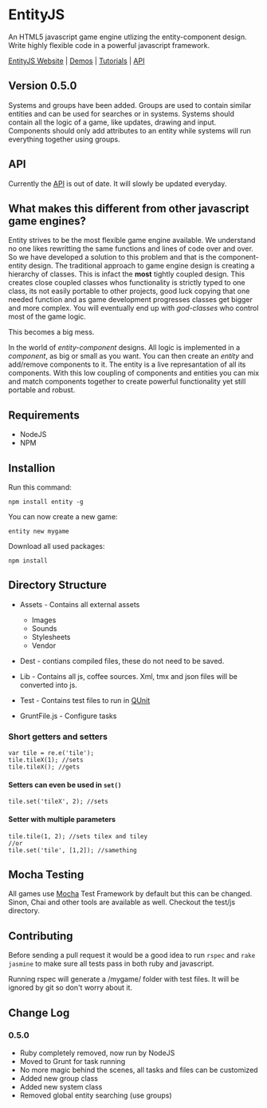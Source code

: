 # EntityJS
An HTML5 javascript game engine utlizing the entity-component design. Write highly flexible code in a powerful javascript framework.

[EntityJS Website](http://entityjs.com) | [Demos](http://entityjs.com/demos) | [Tutorials](http://entityjs.com/tutorials) | [API](http://entityjs.com/api)

## Version 0.5.0

Systems and groups have been added. Groups are used to contain similar entities and can be used for searches or in systems. Systems should contain all the logic of a game, like updates, drawing and input. Components should only add attributes to an entity while systems will run everything together using groups.

## API
Currently the [API](http://entityjs.com/api) is out of date. It will slowly be updated everyday.

## What makes this different from other javascript game engines?
Entity strives to be the most flexible game engine available. We understand no one likes rewritting the same functions and lines of code over and over. So we have developed a solution to this problem and that is the component-entity design. The traditional approach to game engine design is creating a hierarchy of classes. This is infact the **most** tightly coupled design. This creates close coupled classes whos functionality is strictly typed to one class, its not easily portable to other projects, good luck copying that one needed function and as game development progresses classes get bigger and more complex. You will eventually end up with *god-classes* who control most of the game logic.

This becomes a big mess.

In the world of *entity-component* designs. All logic is implemented in a *component*, as big or small as you want. You can then create an *entity* and add/remove components to it. The entity is a live represantation of all its components. With this low coupling of components and entities you can mix and match components together to create powerful functionality yet still portable and robust.

## Requirements

* NodeJS
* NPM

## Installion

Run this command:

`npm install entity -g`

You can now create a new game:

`entity new mygame`

Download all used packages:

`npm install`

## Directory Structure

* Assets - Contains all external assets
  * Images
  * Sounds
  * Stylesheets
  * Vendor

* Dest - contians compiled files, these do not need to be saved.

* Lib - Contains all js, coffee sources. Xml, tmx and json files will be converted into js.

* Test - Contains test files to run in [QUnit](http://docs.jquery.com/QUnit)

* GruntFile.js - Configure tasks

### Short getters and setters

    var tile = re.e('tile');
    tile.tileX(1); //sets
    tile.tileX(); //gets

#### Setters can even be used in `set()`

    tile.set('tileX', 2); //sets

#### Setter with multiple parameters

    tile.tile(1, 2); //sets tilex and tiley
    //or
    tile.set('tile', [1,2]); //samething

## Mocha Testing

All games use [Mocha](http://visionmedia.github.io/mocha/) Test Framework by default but this can be changed. Sinon, Chai and other tools are available as well. Checkout the test/js directory.

## Contributing

Before sending a pull request it would be a good idea to run `rspec` and `rake jasmine` to make sure all tests pass in both ruby and javascript.

Running rspec will generate a /mygame/ folder with test files. It will be ignored by git so don't worry about it.

## Change Log

### 0.5.0
* Ruby completely removed, now run by NodeJS
* Moved to Grunt for task running
* No more magic behind the scenes, all tasks and files can be customized
* Added new group class
* Added new system class
* Removed global entity searching (use groups)